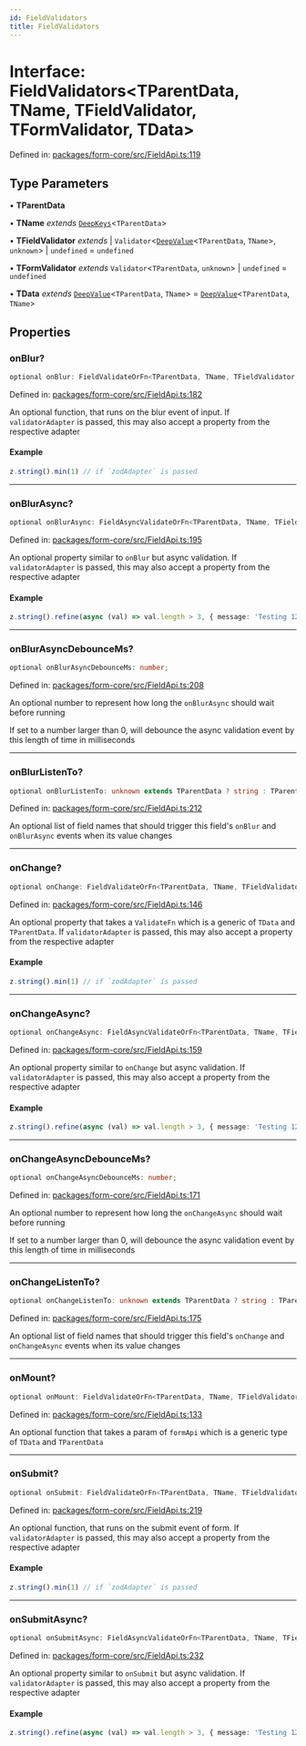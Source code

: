 ```yaml
---
id: FieldValidators
title: FieldValidators
---
```


# Interface: FieldValidators\<TParentData, TName, TFieldValidator, TFormValidator, TData\>

Defined in: [packages/form-core/src/FieldApi.ts:119](https://github.com/TanStack/form/blob/main/packages/form-core/src/FieldApi.ts#L119)

## Type Parameters

• **TParentData**

• **TName** *extends* [`DeepKeys`](../type-aliases/deepkeys.md)\<`TParentData`\>

• **TFieldValidator** *extends* 
  \| `Validator`\<[`DeepValue`](../type-aliases/deepvalue.md)\<`TParentData`, `TName`\>, `unknown`\>
  \| `undefined` = `undefined`

• **TFormValidator** *extends* `Validator`\<`TParentData`, `unknown`\> \| `undefined` = `undefined`

• **TData** *extends* [`DeepValue`](../type-aliases/deepvalue.md)\<`TParentData`, `TName`\> = [`DeepValue`](../type-aliases/deepvalue.md)\<`TParentData`, `TName`\>

## Properties

### onBlur?

```ts
optional onBlur: FieldValidateOrFn<TParentData, TName, TFieldValidator, TFormValidator, TData>;
```

Defined in: [packages/form-core/src/FieldApi.ts:182](https://github.com/TanStack/form/blob/main/packages/form-core/src/FieldApi.ts#L182)

An optional function, that runs on the blur event of input.
If `validatorAdapter` is passed, this may also accept a property from the respective adapter

#### Example

```ts
z.string().min(1) // if `zodAdapter` is passed
```

***

### onBlurAsync?

```ts
optional onBlurAsync: FieldAsyncValidateOrFn<TParentData, TName, TFieldValidator, TFormValidator, TData>;
```

Defined in: [packages/form-core/src/FieldApi.ts:195](https://github.com/TanStack/form/blob/main/packages/form-core/src/FieldApi.ts#L195)

An optional property similar to `onBlur` but async validation. If `validatorAdapter`
is passed, this may also accept a property from the respective adapter

#### Example

```ts
z.string().refine(async (val) => val.length > 3, { message: 'Testing 123' }) // if `zodAdapter` is passed
```

***

### onBlurAsyncDebounceMs?

```ts
optional onBlurAsyncDebounceMs: number;
```

Defined in: [packages/form-core/src/FieldApi.ts:208](https://github.com/TanStack/form/blob/main/packages/form-core/src/FieldApi.ts#L208)

An optional number to represent how long the `onBlurAsync` should wait before running

If set to a number larger than 0, will debounce the async validation event by this length of time in milliseconds

***

### onBlurListenTo?

```ts
optional onBlurListenTo: unknown extends TParentData ? string : TParentData extends readonly any[] & IsTuple<TParentData> ? PrefixTupleAccessor<TParentData<TParentData>, AllowedIndexes<TParentData<TParentData>, never>, []> : TParentData extends any[] ? PrefixArrayAccessor<TParentData<TParentData>, [any]> : TParentData extends Date ? never : TParentData extends object ? PrefixObjectAccessor<TParentData<TParentData>, []> : TParentData extends string | number | bigint | boolean ? "" : never[];
```

Defined in: [packages/form-core/src/FieldApi.ts:212](https://github.com/TanStack/form/blob/main/packages/form-core/src/FieldApi.ts#L212)

An optional list of field names that should trigger this field's `onBlur` and `onBlurAsync` events when its value changes

***

### onChange?

```ts
optional onChange: FieldValidateOrFn<TParentData, TName, TFieldValidator, TFormValidator, TData>;
```

Defined in: [packages/form-core/src/FieldApi.ts:146](https://github.com/TanStack/form/blob/main/packages/form-core/src/FieldApi.ts#L146)

An optional property that takes a `ValidateFn` which is a generic of `TData` and `TParentData`.
If `validatorAdapter` is passed, this may also accept a property from the respective adapter

#### Example

```ts
z.string().min(1) // if `zodAdapter` is passed
```

***

### onChangeAsync?

```ts
optional onChangeAsync: FieldAsyncValidateOrFn<TParentData, TName, TFieldValidator, TFormValidator, TData>;
```

Defined in: [packages/form-core/src/FieldApi.ts:159](https://github.com/TanStack/form/blob/main/packages/form-core/src/FieldApi.ts#L159)

An optional property similar to `onChange` but async validation. If `validatorAdapter`
is passed, this may also accept a property from the respective adapter

#### Example

```ts
z.string().refine(async (val) => val.length > 3, { message: 'Testing 123' }) // if `zodAdapter` is passed
```

***

### onChangeAsyncDebounceMs?

```ts
optional onChangeAsyncDebounceMs: number;
```

Defined in: [packages/form-core/src/FieldApi.ts:171](https://github.com/TanStack/form/blob/main/packages/form-core/src/FieldApi.ts#L171)

An optional number to represent how long the `onChangeAsync` should wait before running

If set to a number larger than 0, will debounce the async validation event by this length of time in milliseconds

***

### onChangeListenTo?

```ts
optional onChangeListenTo: unknown extends TParentData ? string : TParentData extends readonly any[] & IsTuple<TParentData> ? PrefixTupleAccessor<TParentData<TParentData>, AllowedIndexes<TParentData<TParentData>, never>, []> : TParentData extends any[] ? PrefixArrayAccessor<TParentData<TParentData>, [any]> : TParentData extends Date ? never : TParentData extends object ? PrefixObjectAccessor<TParentData<TParentData>, []> : TParentData extends string | number | bigint | boolean ? "" : never[];
```

Defined in: [packages/form-core/src/FieldApi.ts:175](https://github.com/TanStack/form/blob/main/packages/form-core/src/FieldApi.ts#L175)

An optional list of field names that should trigger this field's `onChange` and `onChangeAsync` events when its value changes

***

### onMount?

```ts
optional onMount: FieldValidateOrFn<TParentData, TName, TFieldValidator, TFormValidator, TData>;
```

Defined in: [packages/form-core/src/FieldApi.ts:133](https://github.com/TanStack/form/blob/main/packages/form-core/src/FieldApi.ts#L133)

An optional function that takes a param of `formApi` which is a generic type of `TData` and `TParentData`

***

### onSubmit?

```ts
optional onSubmit: FieldValidateOrFn<TParentData, TName, TFieldValidator, TFormValidator, TData>;
```

Defined in: [packages/form-core/src/FieldApi.ts:219](https://github.com/TanStack/form/blob/main/packages/form-core/src/FieldApi.ts#L219)

An optional function, that runs on the submit event of form.
If `validatorAdapter` is passed, this may also accept a property from the respective adapter

#### Example

```ts
z.string().min(1) // if `zodAdapter` is passed
```

***

### onSubmitAsync?

```ts
optional onSubmitAsync: FieldAsyncValidateOrFn<TParentData, TName, TFieldValidator, TFormValidator, TData>;
```

Defined in: [packages/form-core/src/FieldApi.ts:232](https://github.com/TanStack/form/blob/main/packages/form-core/src/FieldApi.ts#L232)

An optional property similar to `onSubmit` but async validation. If `validatorAdapter`
is passed, this may also accept a property from the respective adapter

#### Example

```ts
z.string().refine(async (val) => val.length > 3, { message: 'Testing 123' }) // if `zodAdapter` is passed
```
